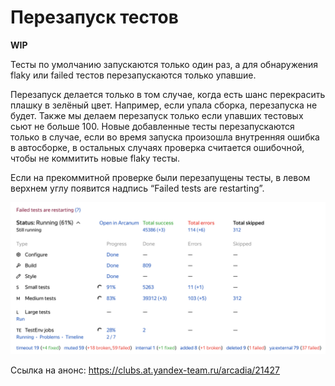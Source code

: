 # Перезапуск тестов

**WIP**

Тесты по умолчанию запускаются только один раз, а для обнаружения flaky или failed тестов перезапускаются только
упавшие.

Перезапуск делается только в том случае, когда есть шанс перекрасить плашку в зелёный цвет. Например, если упала сборка,
перезапуска не будет. Также мы делаем перезапуск только если упавших тестовых сьют не больше 100. Новые добавленные
тесты перезапускаются только в случае, если во время запуска произошла внутренняя ошибка в автосборке, в остальных
случаях проверка считается ошибочной, чтобы не коммитить новые flaky тесты.

Если на прекоммитной проверке были перезапущены тесты, в левом верхнем углу появится надпись “Failed tests are
restarting”.

![test-retries](img/test-retries.png)

Ссылка на анонс: https://clubs.at.yandex-team.ru/arcadia/21427
